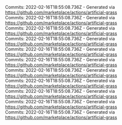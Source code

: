 Commits: 2022-02-16T18:55:08.736Z - Generated via https://github.com/marketplace/actions/artificial-grass
<br>
Commits: 2022-02-16T18:55:08.736Z - Generated via https://github.com/marketplace/actions/artificial-grass
<br>
Commits: 2022-02-16T18:55:08.736Z - Generated via https://github.com/marketplace/actions/artificial-grass
<br>
Commits: 2022-02-16T18:55:08.736Z - Generated via https://github.com/marketplace/actions/artificial-grass
<br>
Commits: 2022-02-16T18:55:08.736Z - Generated via https://github.com/marketplace/actions/artificial-grass
<br>
Commits: 2022-02-16T18:55:08.736Z - Generated via https://github.com/marketplace/actions/artificial-grass
<br>
Commits: 2022-02-16T18:55:08.736Z - Generated via https://github.com/marketplace/actions/artificial-grass
<br>
Commits: 2022-02-16T18:55:08.736Z - Generated via https://github.com/marketplace/actions/artificial-grass
<br>
Commits: 2022-02-16T18:55:08.736Z - Generated via https://github.com/marketplace/actions/artificial-grass
<br>
Commits: 2022-02-16T18:55:08.736Z - Generated via https://github.com/marketplace/actions/artificial-grass
<br>
Commits: 2022-02-16T18:55:08.736Z - Generated via https://github.com/marketplace/actions/artificial-grass
<br>

